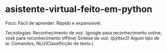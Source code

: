 # asistente-virtual-feito-em-python

Foco:
    Fácil  de aprender.
    Rápido e expanssível.

Tecnologías:
    Reconhecimento de voz. (google para reconhecimento online, vosk para reconhecimento offline)
    Síntese de voz: (pyttsx3)
    Algum tipo de ia: Comandos, NLU(Classificção de texto.)